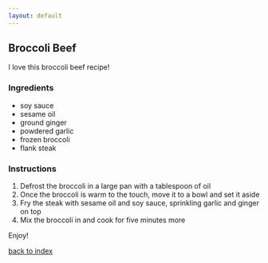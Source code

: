 ```yaml
---
layout: default
---
```


<!---
This is a comment. Note the triple dash to start, but double to end
-->

## Broccoli Beef
<!---
Put your name or github username somewhere
username: rlboyle
-->

I love this broccoli beef recipe!

### Ingredients
- soy sauce
- sesame oil
- ground ginger
- powdered garlic
- frozen broccoli
- flank steak

### Instructions
1. Defrost the broccoli in a large pan with a tablespoon of oil
2. Once the broccoli is warm to the touch, move it to a bowl and set it aside
3. Fry the steak with sesame oil and soy sauce, sprinkling garlic and ginger on top
4. Mix the broccoli in and cook for five minutes more

Enjoy!

<!--
Keep this link to return to the index
-->
[back to index](../)